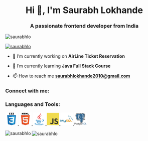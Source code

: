 <h1 align="center">Hi 👋, I'm Saurabh Lokhande</h1>
<h3 align="center">A passionate frontend developer from India</h3>

<p align="left"> <img src="https://komarev.com/ghpvc/?username=saurabhlo&label=Profile%20views&color=0e75b6&style=flat" alt="saurabhlo" /> </p>

<p align="left"> <a href="https://github.com/ryo-ma/github-profile-trophy"><img src="https://github-profile-trophy.vercel.app/?username=saurabhlo" alt="saurabhlo" /></a> </p>

- 🔭 I’m currently working on **AirLine Ticket Reservation**

- 🌱 I’m currently learning **Java Full Stack Course**

- 📫 How to reach me **saurabhlokhande2010@gmail.com**

<h3 align="left">Connect with me:</h3>
<p align="left">
</p>

<h3 align="left">Languages and Tools:</h3>
<p align="left"> <a href="https://www.w3schools.com/css/" target="_blank" rel="noreferrer"> <img src="https://raw.githubusercontent.com/devicons/devicon/master/icons/css3/css3-original-wordmark.svg" alt="css3" width="40" height="40"/> </a> <a href="https://www.w3.org/html/" target="_blank" rel="noreferrer"> <img src="https://raw.githubusercontent.com/devicons/devicon/master/icons/html5/html5-original-wordmark.svg" alt="html5" width="40" height="40"/> </a> <a href="https://www.java.com" target="_blank" rel="noreferrer"> <img src="https://raw.githubusercontent.com/devicons/devicon/master/icons/java/java-original.svg" alt="java" width="40" height="40"/> </a> <a href="https://developer.mozilla.org/en-US/docs/Web/JavaScript" target="_blank" rel="noreferrer"> <img src="https://raw.githubusercontent.com/devicons/devicon/master/icons/javascript/javascript-original.svg" alt="javascript" width="40" height="40"/> </a> <a href="https://www.mysql.com/" target="_blank" rel="noreferrer"> <img src="https://raw.githubusercontent.com/devicons/devicon/master/icons/mysql/mysql-original-wordmark.svg" alt="mysql" width="40" height="40"/> </a> <a href="https://www.postgresql.org" target="_blank" rel="noreferrer"> <img src="https://raw.githubusercontent.com/devicons/devicon/master/icons/postgresql/postgresql-original-wordmark.svg" alt="postgresql" width="40" height="40"/> </a> </p>

<p><img align="left" src="https://github-readme-stats.vercel.app/api/top-langs?username=saurabhlo&show_icons=true&locale=en&layout=compact" alt="saurabhlo" /></p>

<p>&nbsp;<img align="center" src="https://github-readme-stats.vercel.app/api?username=saurabhlo&show_icons=true&locale=en" alt="saurabhlo" /></p>
